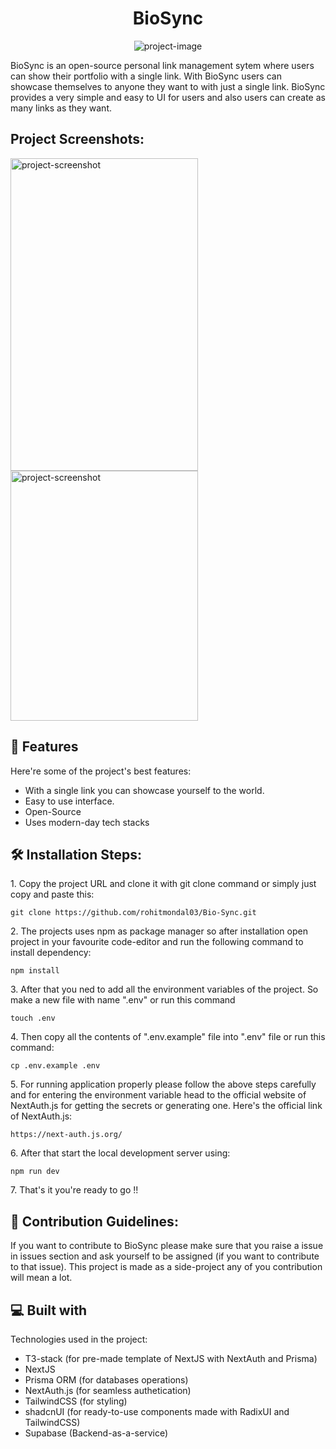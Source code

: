 <h1 align="center" id="title">BioSync</h1>

<p align="center"><img src="https://bio-sync.vercel.app/twitter-image.png?492d8ce7053c4e93" alt="project-image"></p>

<p id="description">BioSync is an open-source personal link management sytem where users can show their portfolio with a single link. With BioSync users can showcase themselves to anyone they want to with just a single link. BioSync provides a very simple and easy to UI for users and also users can create as many links as they want.</p>

<h2>Project Screenshots:</h2>

<img src="https://bio-sync.vercel.app/twitter-image.png?492d8ce7053c4e93" alt="project-screenshot" width="300" height="500/">

<img src="https://socialify.git.ci/rohitmondal03/Bio-Sync/image?language=1&amp;name=1&amp;owner=1&amp;stargazers=1&amp;theme=Light" alt="project-screenshot" width="300" height="400/">

  
  
<h2>🧐 Features</h2>

Here're some of the project's best features:

*   With a single link you can showcase yourself to the world.
*   Easy to use interface.
*   Open-Source
*   Uses modern-day tech stacks

<h2>🛠️ Installation Steps:</h2>

<p>1. Copy the project URL and clone it with git clone command or simply just copy and paste this:</p>

```
git clone https://github.com/rohitmondal03/Bio-Sync.git
```

<p>2. The projects uses npm as package manager so after installation open project in your favourite code-editor and run the following command to install dependency:</p>

```
npm install
```

<p>3. After that you ned to add all the environment variables of the project. So make a new file with name ".env" or run this command</p>

```
touch .env
```

<p>4. Then copy all the contents of ".env.example" file into ".env" file or run this command:</p>

```
cp .env.example .env 
```

<p>5. For running application properly please follow the above steps carefully and for entering the environment variable head to the official website of NextAuth.js for getting the secrets or generating one. Here's the official link of NextAuth.js:</p>

```
https://next-auth.js.org/
```

<p>6. After that start the local development server using:</p>

```
npm run dev
```

<p>7. That's it you're ready to go !!</p>

<h2>🍰 Contribution Guidelines:</h2>

If you want to contribute to BioSync please make sure that you raise a issue in issues section and ask yourself to be assigned (if you want to contribute to that issue). This project is made as a side-project any of you contribution will mean a lot.

  
  
<h2>💻 Built with</h2>

Technologies used in the project:

*   T3-stack (for pre-made template of NextJS with NextAuth and Prisma)
*   NextJS
*   Prisma ORM (for databases operations)
*   NextAuth.js (for seamless authetication)
*   TailwindCSS (for styling)
*   shadcnUI (for ready-to-use components made with RadixUI and TailwindCSS)
*   Supabase (Backend-as-a-service)
